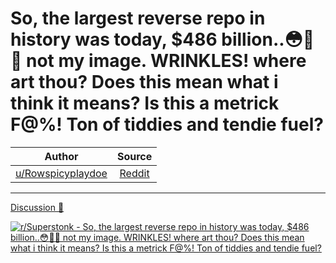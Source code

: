 So, the largest reverse repo in history was today, $486 billion..😳🍿👀 not my image. WRINKLES! where art thou? Does this mean what i think it means? Is this a metrick F@%! Ton of tiddies and tendie fuel?
============================================================================================================================================================================================================

| Author       | Source       | 
| :-------------: |:-------------:|
|  [u/Rowspicyplaydoe](https://www.reddit.com/user/Rowspicyplaydoe/) | [Reddit](https://www.reddit.com/r/Superstonk/comments/nuifwi/so_the_largest_reverse_repo_in_history_was_today/) | 

---

[Discussion 🦍](https://www.reddit.com/r/Superstonk/search?q=flair_name%3A%22Discussion%20%F0%9F%A6%8D%22&restrict_sr=1)

[![r/Superstonk - So, the largest reverse repo in history was today, $486 billion..😳🍿👀 not my image. WRINKLES! where art thou? Does this mean what i think it means? Is this a metrick F@%! Ton of tiddies and tendie fuel?](https://preview.redd.it/to6vvkqrqv371.jpg?width=960&crop=smart&auto=webp&s=e26ebcf50240e048e06bdafafafe3856581769c2)](https://i.redd.it/to6vvkqrqv371.jpg)
